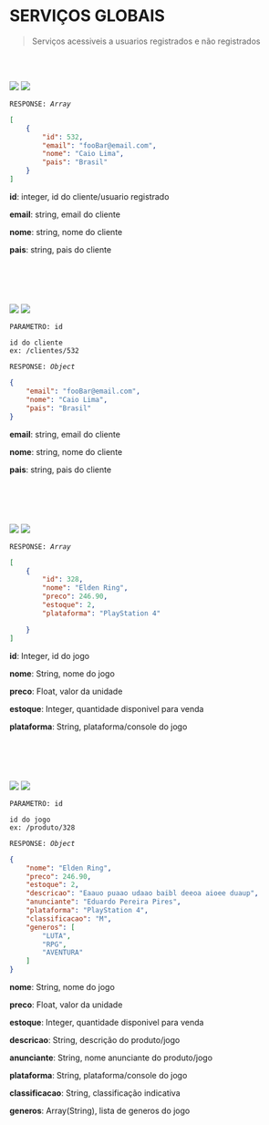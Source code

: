 # SERVIÇOS GLOBAIS
> Serviços acessiveis a usuarios registrados e não registrados

<br>
<br>

![](https://img.shields.io/static/v1?label=&message=GET&color=77ab59&style=for-the-badge) ![](https://img.shields.io/static/v1?label=&message=/clientes&color=eafde6&style=for-the-badge)

<code>RESPONSE: *Array*</code>

~~~~json
[
    {
        "id": 532,
        "email": "fooBar@email.com",
        "nome": "Caio Lima",
        "pais": "Brasil"
    }
]
~~~~

**id**: integer, id do cliente/usuario registrado

**email**: string, email do cliente

**nome**: string, nome do cliente

**pais**: string, pais do cliente

#

<br>
<br>

![](https://img.shields.io/static/v1?label=&message=GET&color=77ab59&style=for-the-badge) ![](https://img.shields.io/static/v1?label=&message=/clientes/id&color=eafde6&style=for-the-badge)

<code>PARAMETRO: id</code>
~~~
id do cliente
ex: /clientes/532
~~~

<code>RESPONSE: *Object* </code>

~~~~json
{
    "email": "fooBar@email.com",
    "nome": "Caio Lima",
    "pais": "Brasil"
}
~~~~

**email**: string, email do cliente

**nome**: string, nome do cliente

**pais**: string, pais do cliente

#

<br>
<br>

![](https://img.shields.io/static/v1?label=&message=GET&color=77ab59&style=for-the-badge) ![](https://img.shields.io/static/v1?label=&message=/catalogo&color=eafde6&style=for-the-badge)

<code>RESPONSE: *Array* </code>

~~~~json
[
    {
        "id": 328,
        "nome": "Elden Ring",
        "preco": 246.90,
        "estoque": 2,
        "plataforma": "PlayStation 4"

    }
]
~~~~

**id**: Integer, id do jogo

**nome**: String, nome do jogo

**preco**: Float, valor da unidade

**estoque**: Integer, quantidade disponivel para venda

**plataforma**: String, plataforma/console do jogo

#

<br>
<br>

![](https://img.shields.io/static/v1?label=&message=GET&color=77ab59&style=for-the-badge) ![](https://img.shields.io/static/v1?label=&message=/produto/id&color=eafde6&style=for-the-badge)

<code>PARAMETRO: id</code>
~~~
id do jogo
ex: /produto/328
~~~

<code>RESPONSE: *Object* </code>

~~~~json
{
    "nome": "Elden Ring",
    "preco": 246.90,
    "estoque": 2,
    "descricao": "Eaauo puaao udaao baibl deeoa aioee duaup",
    "anunciante": "Eduardo Pereira Pires",
    "plataforma": "PlayStation 4",
    "classificacao": "M",
    "generos": [
        "LUTA",
        "RPG",
        "AVENTURA"
    ]
}
~~~~

**nome**: String, nome do jogo

**preco**: Float, valor da unidade

**estoque**: Integer, quantidade disponivel para venda

**descricao**: String, descrição do produto/jogo

**anunciante**: String, nome anunciante do produto/jogo

**plataforma**: String, plataforma/console do jogo

**classificacao**: String, classificação indicativa

**generos**: Array(String), lista de generos do jogo

#

<br>
<br>

